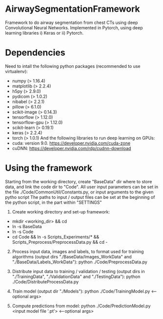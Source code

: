 # AirwaySegmentationFramework
Framework to do airway segmentation from chest CTs using deep Convolutional Neural Networks.
Implemented in Pytorch, using deep learning libraries i) Keras or ii) Pytorch.

# Dependencies
Need to intall the following python packages (recommended to use virtualenv):
- numpy (> 1.16.4)
- matplotlib (> 2.2.4)
- h5py (> 2.9.0)
- pydicom (> 1.0.2)
- nibabel (> 2.2.1)
- pillow (> 6.1.0)
- scikit-image (> 0.14.3)
- tensorflow (> 1.12.0)
- tensorflow-gpu (> 1.12.0)
- scikit-learn (> 0.19.1)
- keras (> 2.2.4)
- torch (> 1.0.1)
And the following libraries to run deep learning on GPUs:
- cuda: version 9.0. https://developer.nvidia.com/cuda-zone
- cuDNN: https://developer.nvidia.com/rdp/cudnn-download

# Using the framework
Starting from the working directory, create "BaseData" dir where to store data, and link the code dir to "Code".
All user input parameters can be set in the file ./Code/CommonUtil/Constants.py, or input arguments to the given pytho script
The paths to input / output files can be set at the beginning of the python script, in the part within "SETTINGS"

1) Create working directory and set-up framework:
- mkdir <working_dir> && cd <working dir>
- ln -s <directory where your data is> BaseData
- ln -s <directory where you store this framework> Code
- cd Code && ln -s Scripts_Experiments/* && Scripts_Preprocess/PreprocessData.py && cd -

2) Process input data, images and labels, to format used for training algorithms (output dirs "./BaseData/Images_WorkData" and "./BaseData/Labels_WorkData"):
python ./Code/PreprocessData.py

3) Distribute input data to training / validation / testing (output dirs in "./TrainingData", "./ValidationData" and "./TestingData"):
python ./Code/DistributeProcessData.py

4) Train model (output dir "./Models"):
python ./Code/TrainingModel.py <--optional args>

5) Compute predictions from model:
python ./Code/PredictionModel.py <input model file '.pt'> <output dir> <--optional args>
